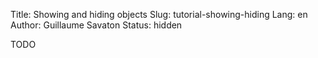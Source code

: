 Title: Showing and hiding objects
Slug: tutorial-showing-hiding
Lang: en
Author: Guillaume Savaton
Status: hidden

TODO

